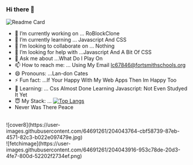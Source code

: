 ### Hi there 👋
![Readme Card](https://github-readme-stats.vercel.app/api?username=PokeyManatee4&show_icons=true&theme=tokyonight)
- 🔭 I’m currently working on ... RoBlockClone
- 🌱 I’m currently learning ... Javascript And CSS
- 👯 I’m looking to collaborate on ... Nothing
- 🤔 I’m looking for help with ...Javascript And A Bit Of CSS
- 💬 Ask me about ...What Do I Play On
- 📫 How to reach me: ... Using My Email lc67846@fortsmithschools.org
- 😄 Pronouns: ...Lan-don Cates
- ⚡ Fun fact: ...If Your Happy With My Web Apps Then Im Happy Too
- 🥰 Learning: ... Css Almost Done Learning Javascript: Not Even Studyed It Yet
- 😇 My Stack: ... [![Top Langs](https://github-readme-stats.vercel.app/api/top-langs/?username=PokeyManatee4&theme=tokyonight)](https://github.com/PokeyManatee4)
- Never Was There Peace
<br>
![cover8](https://user-images.githubusercontent.com/64691261/204043764-cbf58739-87eb-4571-82c3-b022e097479e.jpg)
<br>
![fetchimage](https://user-images.githubusercontent.com/64691261/204043916-953c78de-20d3-4fe7-800d-52202f2734ef.png)

